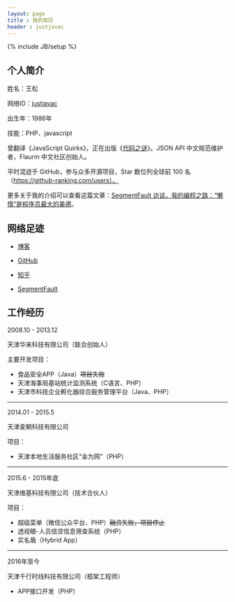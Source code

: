 ```yaml
---
layout: page
title : 我的简历
header : justjavac
---
```

{% include JB/setup %}

## 个人简介

姓名：王松

网络ID：[justjavac](https://www.google.com.hk/search?q=justjavac&oq=justjavac&aqs=chrome..69i57j69i60l3j69i65l2&sourceid=chrome&ie=UTF-8)

出生年：1986年

技能：PHP、javascript

曾翻译《JavaScript Quirks》，正在出版《[代码之谜](http://justjavac.com/codepuzzle.html)》。JSON API 中文规范维护者，Flaurm 中文社区创始人。

平时混迹于 GitHub，参与众多开源项目，Star 数位列全球前 100 名（https://github-ranking.com/users）。

更多关于我的介绍可以查看这篇文章：[SegmentFault 访谈，我的编程之路：“懒惰”是程序员最大的美德](http://justjavac.com/other/2016/03/07/the-way-of-programming.html)。

## 网络足迹

- [博客](http://justjavac.com)

- [GitHub](https://github.com/justjavac)

- [知乎](https://www.zhihu.com/people/justjavac.com)

- [SegmentFault](https://segmentfault.com/u/justjavac)

## 工作经历

2008.10 - 2013.12

天津华来科技有限公司（联合创始人）

主要开发项目：

- 食品安全APP（Java）<del>项目失败</del>
- 天津海事局基站统计监测系统（C语言、PHP）
- 天津市科技企业孵化器综合服务管理平台（Java、PHP）

---------------

2014.01 - 2015.5

天津麦朝科技有限公司 

项目：

- 天津本地生活服务社区“金为网”（PHP）

----------------

2015.6 - 2015年底

天津维基科技有限公司（技术合伙人）

项目：

- 超级菜单（微信公众平台、PHP）<del>融资失败，项目停止</del>
- 透视眼-人员信贷信息筛查系统（PHP）
- 实名盾（Hybrid App）

------------------

2016年至今

天津千行时线科技有限公司（框架工程师）

- APP接口开发（PHP）

